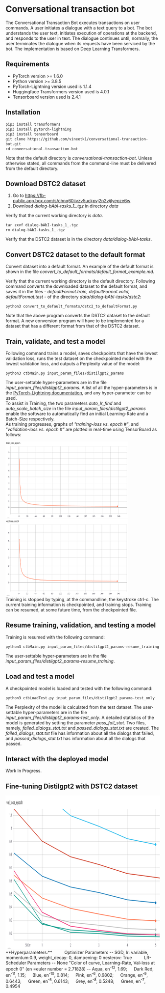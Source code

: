 # Conversational transaction bot
The Conversational Transaction Bot executes transactions on user commands. A user initiates a dialogue with a text query to a bot. The bot understands the user text, initiates execution of operations at the backend, and responds to the user in text. The dialogue continues until, normally, the user terminates the dialogue when its requests have been serviced by the bot. The implementation is based on Deep Learning Transformers.
## Requirements
* PyTorch version >= 1.6.0
* Python version >= 3.8.5
* PyTorch-Lightning version used is 1.1.4
* Huggingface Transformers version used is 4.0.1
* Tensorboard version used is 2.4.1
## Installation
```
pip3 install transformers
pip3 install pytorch-lightning
pip3 install tensorboard
git clone https://github.com/vineetk1/conversational-transaction-bot.git
cd conversational-transaction-bot
```
Note that the default directory is *conversational-transaction-bot*. Unless otherwise stated, all commands from the command-line must be delivered from the default directory.
## Download DSTC2 dataset
1. Go to https://fb-public.app.box.com/s/chnq60iivzv5uckpvj2n2vijlyepze6w 
1. Download *dialog-bAbI-tasks_1_.tgz* in directory *data*  

Verify that the current working directory is *data*.    
```
tar zxvf dialog-bAbI-tasks_1_.tgz
rm dialog-bAbI-tasks_1_.tgz
```
Verify that the DSTC2 dataset is in the directory *data/dialog-bAbI-tasks*.   
## Convert DSTC2 dataset to the default format
Convert dataset into a default format. An example of the default format is shown in the file *convert_to_default_formats/default_format_example.md*.   

Verify that the current working directory is the default directory. Following command converts the downloaded dataset to the default format, and saves it in the files - *defaultFormat.train, defaultFormat.valid, defaultFormat.test* - of the directory *data/dialog-bAbI-tasks/dstc2*:
```
python3 convert_to_default_formats/dstc2_to_defaultFormat.py
```
Note that the above program converts the DSTC2 dataset to the default format. A new conversion program will have to be implemented for a dataset that has a different format from that of the DSTC2 dataset. 
## Train, validate, and test a model
Following command trains a model, saves checkpoints that have the lowest validation loss, runs the test dataset on the checkpointed model with the lowest validation loss, and outputs a Perplexity value of the model:
```
python3 ctbMain.py input_param_files/distilgpt2_params
```
The user-settable hyper-parameters are in the file *input_param_files/distilgpt2_params*. A list of all the hyper-parameters is in the <a href="https://www.pytorchlightning.ai" target="_blank">PyTorch-Lightning documentation</a>, and any hyper-parameter can be used.    
To assist in Training, the two parameters *auto_lr_find* and *auto_scale_batch_size* in the file *input_param_files/distilgpt2_params* enable the software to automatically find an initial Learning-Rate and a Batch-Size respectively.    
As training progresses, graphs of *"training-loss vs. epoch #"*, and *"validation-loss vs. epoch #"* are plotted in real-time using TensorBoard as follows:
     
<img src=images/train_loss_epoch.png width=400 height=250> <img src=images/val_loss_epoch.png width=400 height=250>    
Training is stopped by typing, at the commandline, the keystroke ctrl-c. The current training information is checkpointed, and training stops. Training can be resumed, at some future time, from the checkpointed file.
## Resume training, validation, and testing a model
Training is resumed with the following command:
```
python3 ctbMain.py input_param_files/distilgpt2_params-resume_training
```
The user-settable hyper-parameters are in the file *input_param_files/distilgpt2_params-resume_training*.  
## Load and test a model
A checkpointed model is loaded and tested with the following command:
```
python3 ctbLoadTest.py input_param_files/distilgpt2_params-test_only 
```
The Perplexity of the model is calculated from the test dataset. The user-settable hyper-parameters are in the file *input_param_files/distilgpt2_params-test_only*. A detailed statistics of the model is generated by setting the parameter *pass_fail_stat*. Two files, namely, *failed_dialogs_stat.txt* and *passed_dialogs_stat.txt* are created. The *failed_dialogs_stat.txt* file has information about all the dialogs that failed, and *passed_dialogs_stat.txt* has information about all the dialogs that passed.
## Interact with the deployed model
Work In Progress.
## Fine-tuning Distilgpt2 with DSTC2 dataset
<img src=images/tensorboard,val_loss-5_epochs,nag.png width=800 height=500>     
**Hyperparameters:**    
&emsp; &emsp; Optimizer Parameters -- SGD, lr: variable, momentum:0.9, weight_decay: 0, dampening: 0 nesterov: True    
&emsp; &emsp; LR-Scheduler Parameters -- None    
"Color of curve, Learning-Rate, Val-loss at epoch 0" (en =euler number = 2.71828) -- Aqua, en<sup>-12</sup>, 1.69; &emsp; Dark Red, en<sup>-11</sup>, 1.15; &emsp; Blue, en<sup>-10</sup>, 0.814; &emsp; Pink, en<sup>-6</sup>, 0.6802; &emsp; Orange, en<sup>-9</sup>, 0.6443; &emsp; Green, en<sup>-5</sup>, 0.6143; &emsp; Grey, en<sup>-8</sup>, 0.5248; &emsp; Green, en<sup>-7</sup>, 0.4954    
